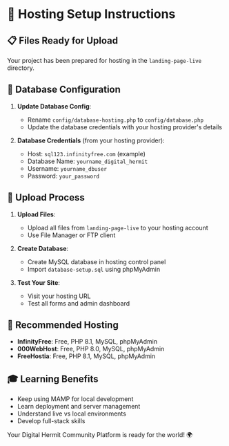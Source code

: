 # 🚀 Hosting Setup Instructions

## 📋 Files Ready for Upload

Your project has been prepared for hosting in the `landing-page-live` directory.

## 🔧 Database Configuration

1. **Update Database Config**:
   - Rename `config/database-hosting.php` to `config/database.php`
   - Update the database credentials with your hosting provider's details

2. **Database Credentials** (from your hosting provider):
   - Host: `sql123.infinityfree.com` (example)
   - Database Name: `yourname_digital_hermit`
   - Username: `yourname_dbuser`
   - Password: `your_password`

## 📁 Upload Process

1. **Upload Files**:
   - Upload all files from `landing-page-live` to your hosting account
   - Use File Manager or FTP client

2. **Create Database**:
   - Create MySQL database in hosting control panel
   - Import `database-setup.sql` using phpMyAdmin

3. **Test Your Site**:
   - Visit your hosting URL
   - Test all forms and admin dashboard

## 🎯 Recommended Hosting

- **InfinityFree**: Free, PHP 8.1, MySQL, phpMyAdmin
- **000WebHost**: Free, PHP 8.0, MySQL, phpMyAdmin
- **FreeHostia**: Free, PHP 8.1, MySQL, phpMyAdmin

## 🎓 Learning Benefits

- Keep using MAMP for local development
- Learn deployment and server management
- Understand live vs local environments
- Develop full-stack skills

Your Digital Hermit Community Platform is ready for the world! 🌍
